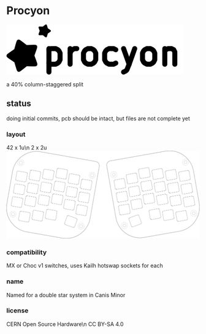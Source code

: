 # Procyon

![Procyon logo](procyon_logo.png "Procyon")

a 40% column-staggered split

## status
doing initial commits, pcb should be intact, but files are not complete yet

### layout
42 x 1u\n
2 x 2u
![Procyon layout](plates.png "layout")

### compatibility
MX or Choc v1 switches, uses Kailh hotswap sockets for each

### name
Named for a double star system in Canis Minor

### license
CERN Open Source Hardware\n
CC BY-SA 4.0
